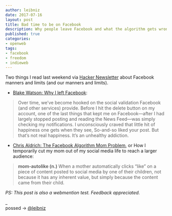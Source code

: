 ```yaml
---
author: leibniz
date: 2017-07-16
layout: post
title: Bad time to be on Facebook
description: Why people leave Facebook and what the algorithm gets wrong about us when we post, and when your mother instantly likes that post.
published: true
categories:
- openweb
tags:
- facebook
- freedom
- indieweb
---
```


Two things I read last weekend via [Hacker Newsletter](http://mailchi.mp/hackernewsletter/360?e=69e4c56ba1) about Facebook manners and limits (and our manners and limits).

* [Blake Watson: Why I left Facebook](https://www.blakewatson.com/journal/why-i-left-facebook):

> Over time, we’ve become hooked on the social validation Facebook (and other services) provide. Before I hit the delete button on my account, one of the last things that kept me on Facebook—after I had largely stopped posting and reading the News Feed—was simply checking my notifications. I unconsciously craved that little hit of happiness one gets when they see, So-and-so liked your post. But that’s not real happiness. It’s an unhealthy addiction.

* [Chris Aldrich: The Facebook Algorithm Mom Problem](http://boffosocko.com/2017/07/11/the-facebook-algorithm-mom-problem/), or How I temporarily cut my mom out of my social media life to reach a larger audience: 

> __mom-autolike (n.)__  When a mother automatically clicks “like” on a piece of content posted to social media by one of their children, not because it has any inherent value, but simply because the content came from their child.

_PS: This post is also a webmention test. Feedback appreciated._

_<br />
possed → <i class="fa fa-twitter"></i> [@leibniz](http://twitter.com/leibniz/status/xxxxxxxx)